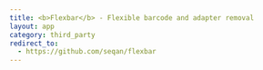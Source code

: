 ```yaml
---
title: <b>Flexbar</b> - Flexible barcode and adapter removal
layout: app
category: third_party
redirect_to:
  - https://github.com/seqan/flexbar
---
```

